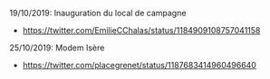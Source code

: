 19/10/2019: Inauguration du local de campagne
  - https://twitter.com/EmilieCChalas/status/1184909108757041158

25/10/2019: Modem Isère
  - https://twitter.com/placegrenet/status/1187683414960496640
